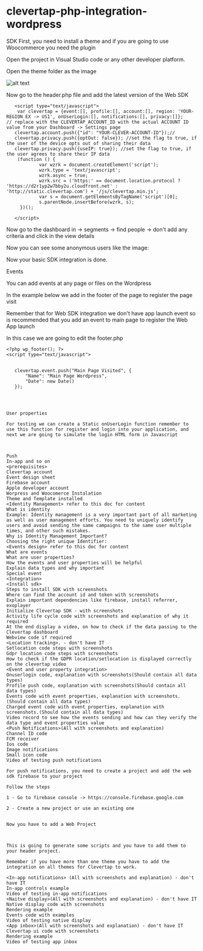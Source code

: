 # clevertap-php-integration-wordpress

<Things can be implemented by referring to doc>
SDK 
First, you need to install a theme and if you are going to use Woocommerce you need the plugin

Open the project in Visual Studio code or any other developer platform.

Open the theme folder as the image

![alt text](https://github.com/brunohauck/clevertap-php-integration-wordpress/doc_images/image.jpg?raw=true)

Now go to the header.php file and add the latest version of the Web SDK
```
   <script type="text/javascript">
    var clevertap = {event:[], profile:[], account:[], region: 'YOUR-REGION EX -> US1', onUserLogin:[], notifications:[], privacy:[]};
// replace with the CLEVERTAP_ACCOUNT_ID with the actual ACCOUNT ID value from your Dashboard -> Settings page
   clevertap.account.push({"id": "YOUR-CLEVER-ACCOUNT-ID"});//
   clevertap.privacy.push({optOut: false}); //set the flag to true, if the user of the device opts out of sharing their data
   clevertap.privacy.push({useIP: true}); //set the flag to true, if the user agrees to share their IP data
    (function () {
            var wzrk = document.createElement('script');
            wzrk.type = 'text/javascript';
            wzrk.async = true;
            wzrk.src = ('https:' == document.location.protocol ? 'https://d2r1yp2w7bby2u.cloudfront.net' : 'http://static.clevertap.com') + '/js/clevertap.min.js';
            var s = document.getElementsByTagName('script')[0];
            s.parentNode.insertBefore(wzrk, s);
     })();
    
   </script>
```
   
Now go to the dashboard in -> segments -> find people -> don't add any criteria and click in the view details 



Now you can see some anonymous users like the image:



Now your basic SDK integration is done. 



Events

You can add events at any page or files on the Wordpress 

In the example below we add in the footer of the page to register the page visit 

Remember that for Web SDK integration we don't have app launch event so is recommended that you add an event to main page to register the Web App launch 

In this case we are going to edit the footer.php
```
<?php wp_footer(); ?>
<script type="text/javascript">


   clevertap.event.push("Main Page Visited", {
       "Name": "Main Page Wordpress",
       "Date": new Date()
   });        




User properties

For testing we can create a Static onUserLogin function remember to use this function for register and login into your application, and next we are going to simulate the login HTML form in Javascript



Push
In-app and so on
<prerequisites>
Clevertap account
Event design sheet
Firebase account
Apple developer account
Worpress and Woocomerce Instalation 
Theme and Template installed 
<Identity Management> refer to this doc for content 
What is identity
Example: Identity management is a very important part of all marketing as well as user management efforts. You need to uniquely identify users and avoid sending the same campaigns to the same user multiple times, and other such mistakes.
Why is Identity Management Important? 
Choosing the right unique Identifier:
<Events design> refer to this doc for content 
What are events
What are user properties?
How the events and user properties will be helpful
Explain data types and why important
Special event
<Integration>
<Install sdk>
Steps to install SDK with screenshots
Where can find the account id and token with screenshots
Explain important dependencies like firebase, install referrer, exoplayer 
Initialize Clevertap SDK - with screenshots
Activity life cycle code with screenshots and explanation of why it required
At the end display a video, on how to check if the data passing to the Clevertap dashboard
Webview code if required
<Location tracking>. - don't have IT
Setlocation code steps with screenshots
Gdpr location code steps with screenshots
How to check if the GDPR location/setlocation is displayed correctly on the clevertap video
<Event and user property integration>
Onuserlogin code, explanation with screenshots(Should contain all data types)
Profile push code, explanation with screenshots(Should contain all data types)
Events code with event properties, explanation with screenshots.(Should contain all data types)
Charged event code with event properties, explanation with screenshots.(Should contain all data types)
Video record to see how the events sending and how can they verify the data type and event properties value
<Push Notifications>(All with screenshots and explanation)
Channel ID code 
FCM receiver
Ios code
Image notifications
Small icon code
Video of testing push notifications

For push notifications, you need to create a project and add the web sdk firebase to your project 

Follow the steps 

1 - Go to firebase console -> https://console.firebase.google.com

2 - Create a new project or use an existing one


Now you have to add a Web Project 



This is going to generate some scripts and you have to add them to your header project.

Remember if you have more than one theme you have to add the integration on all themes for Clevertap to work.

<In-app notifications> (All with screenshots and explanation) - don't have IT
In-app controls example 
Video of testing in-app notifications
<Naitve display>(All with screenshots and explanation) - don't have IT
Native display code with screenshots
Rendering example
Events code with examples
Video of testing native display
<App inbox>(All with screenshots and explanation) - don't have IT
Clevertap ui code with screenshots
Rendering example
Video of testing app inbox

